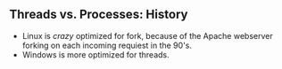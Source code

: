 
## Threads vs. Processes: History

 - Linux is *crazy* optimized for fork, because of the Apache webserver forking
   on each incoming requiest in the 90's.
 - Windows is more optimized for threads.
